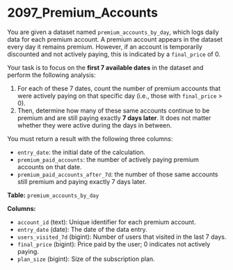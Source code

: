 # 2097_Premium_Accounts

You are given a dataset named `premium_accounts_by_day`, which logs daily data for each premium account. A premium account appears in the dataset every day it remains premium. However, if an account is temporarily discounted and not actively paying, this is indicated by a `final_price` of 0.

Your task is to focus on the **first 7 available dates** in the dataset and perform the following analysis:

1. For each of these 7 dates, count the number of premium accounts that were actively paying on that specific day (i.e., those with `final_price` > 0).
2. Then, determine how many of these same accounts continue to be premium and are still paying exactly **7 days later**. It does not matter whether they were active during the days in between.

You must return a result with the following three columns:
- `entry_date`: the initial date of the calculation.
- `premium_paid_accounts`: the number of actively paying premium accounts on that date.
- `premium_paid_accounts_after_7d`: the number of those same accounts still premium and paying exactly 7 days later.

**Table:** `premium_accounts_by_day`

**Columns:**
- `account_id` (text): Unique identifier for each premium account.
- `entry_date` (date): The date of the data entry.
- `users_visited_7d` (bigint): Number of users that visited in the last 7 days.
- `final_price` (bigint): Price paid by the user; 0 indicates not actively paying.
- `plan_size` (bigint): Size of the subscription plan.
